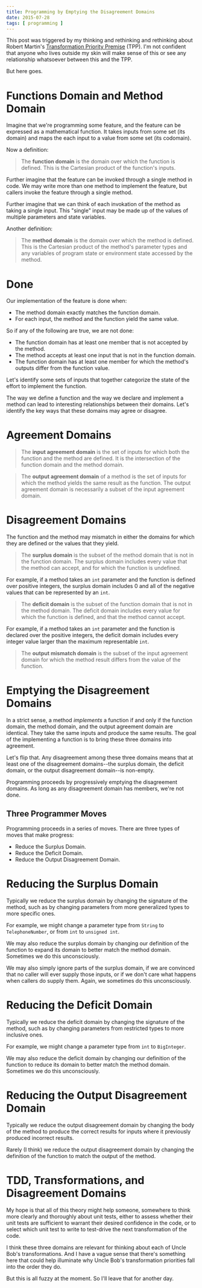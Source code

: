 ```yaml
---
title: Programming by Emptying the Disagreement Domains
date: 2015-07-28
tags: [ programming ]
---
```


This post was triggered by my thinking and rethinking and rethinking about Robert Martin's [Transformation Priority Premise](https://blog.8thlight.com/uncle-bob/2013/05/27/TheTransformationPriorityPremise.html) (TPP). I'm not confident that anyone who lives outside my skin will make sense of this or see any relationship whatsoever between this and the TPP.

But here goes.

# Functions Domain and Method Domain

Imagine that we're programming some feature, and the feature can be expressed as a mathematical function. It takes inputs from some set (its domain) and maps the each input to a value from some set (its codomain).

Now a definition:

> The **function domain** is the domain over which the function is defined. This is the Cartesian product of the function's inputs.

Further imagine that the feature can be invoked through a single method in code. We may write more than one method to implement the feature, but callers invoke the feature through a single method.

Further imagine that we can think of each invokation of the method
as taking a single input. This "single" input may be made up of the values of multiple parameters and state variables.

Another definition:

> The **method domain** is the domain over which the method is defined. This is the Cartesian product of the method's parameter types and any variables of program state or environment state accessed by the method.

# Done

Our implementation of the feature is done when:

- The method domain exactly matches the function domain.
- For each input, the method and the function yield the same value.

So if any of the following are true, we are not done:

- The function domain has at least one member that is not accepted by the method.
- The method accepts at least one input that is not in the function domain.
- The function domain has at least one member for which the method's outputs differ from the function value.

Let's identify some sets of inputs that together categorize the state of the effort to implement the function.

The way we define a function and the way we declare and implement a method can lead to interesting relationships between their domains. Let's identify the key ways that these domains may agree or disagree.

# Agreement Domains

> The **input agreement domain** is the set of inputs for which both the function and the method are defined. It is the intersection of the function domain and the method domain.

> The **output agreement domain** of a method is the set of inputs for which the method yields the same result as the function. The output agreement domain is necessarily a subset of the input agreement domain.

# Disagreement Domains

The function and the method may mismatch in either the domains for which they are defined or the values that they yield.

> The **surplus domain** is the subset of the method domain that is not in the function domain. The surplus domain includes every value that the method can accept, and for which the function is undefined.

For example, if a method takes an `int` parameter and the function is defined over positive integers, the surplus domain includes 0 and all of the negative values that can be represented by an `int`.

> The **deficit domain** is the subset of the function domain that is not in the method domain. The deficit domain includes every value for which the function is defined, and that the method cannot accept.

For example, if a method takes an `int` parameter and the function is declared over the positive integers, the deficit domain includes every integer value larger than the maximum representable `int`.

> The **output mismatch domain** is the subset of the input agreement domain for which the method result differs from the value of the function.

# Emptying the Disagreement Domains

In a strict sense, a method *implements* a function if and only if the function domain, the method domain, and the output agreement domain are identical. They take the same inputs and produce the same results. The goal of the implementing a function is to bring these three domains into agreement.

Let's flip that. Any disagreement among these three domains means that at least one of the disagreement domains--the surplus domain, the deficit domain, or the output disagreement domain--is non-empty.

Programming proceeds by progressively emptying the disagreement domains. As long as any disagreement domain has members, we're not done.

## Three Programmer Moves

Programming proceeds in a series of moves. There are three types of moves that make progress:

- Reduce the Surplus Domain.
- Reduce the Deficit Domain.
- Reduce the Output Disagreement Domain.

# Reducing the Surplus Domain

Typically we reduce the surplus domain by changing the signature of the method, such as by changing parameters from more generalized types to more specific ones.

For example, we might change a parameter type from `String` to `TelephoneNumber`, or from `int` to `unsigned int`.

We may also reduce the surplus domain by changing our definition of the function to expand its domain to better match the method domain. Sometimes we do this unconsciously.

We may also simply ignore parts of the surplus domain, if we are convinced that no caller will ever supply those inputs, or if we don't care what happens when callers do supply them. Again, we sometimes do this unconsciously.

# Reducing the Deficit Domain

Typically we reduce the deficit domain by changing the signature of the method, such as by changing parameters from restricted types to more inclusive ones.

For example, we might change a parameter type from `int` to `BigInteger`.

We may also reduce the deficit domain by changing our definition of the function to reduce its domain to better match the method domain. Sometimes we do this unconsciously.

# Reducing the Output Disagreement Domain

Typically we reduce the output disagreement domain by changing the body of the method to produce the correct results for inputs where it previously produced incorrect results.

Rarely (I think) we reduce the output disagreement domain by changing the definition of the function to match the output of the method.

# TDD, Transformations, and Disagreement Domains

My hope is that all of this theory might help someone, somewhere to think more clearly and thoroughly about unit tests, either to assess whether their unit tests are sufficient to warrant their desired confidence in the code, or to select which unit test to write to test-drive the next transformation of the code.

I think these three domains are relevant for thinking about each of Uncle Bob's transformations. And I have a vague sense that there's something here that could help illuminate why Uncle Bob's transformation priorities fall into the order they do.

But this is all fuzzy at the moment. So I'll leave that for another day.